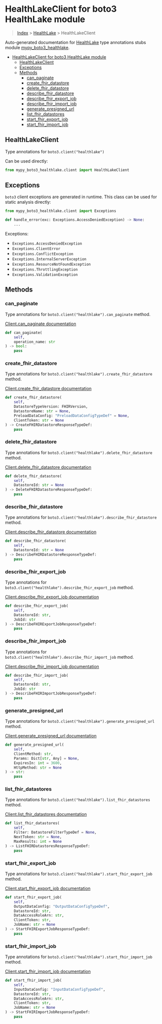 # HealthLakeClient for boto3 HealthLake module

> [Index](../index.md) > [HealthLake](./index.md) > HealthLakeClient

Auto-generated documentation for [HealthLake](https://boto3.amazonaws.com/v1/documentation/api/latest/reference/services/healthlake.html#HealthLake)
type annotations stubs module [mypy_boto3_healthlake](https://pypi.org/project/mypy-boto3-healthlake/).

- [HealthLakeClient for boto3 HealthLake module](#healthlakeclient-for-boto3-healthlake-module)
  - [HealthLakeClient](#healthlakeclient)
  - [Exceptions](#exceptions)
  - [Methods](#methods)
    - [can_paginate](#can_paginate)
    - [create_fhir_datastore](#create_fhir_datastore)
    - [delete_fhir_datastore](#delete_fhir_datastore)
    - [describe_fhir_datastore](#describe_fhir_datastore)
    - [describe_fhir_export_job](#describe_fhir_export_job)
    - [describe_fhir_import_job](#describe_fhir_import_job)
    - [generate_presigned_url](#generate_presigned_url)
    - [list_fhir_datastores](#list_fhir_datastores)
    - [start_fhir_export_job](#start_fhir_export_job)
    - [start_fhir_import_job](#start_fhir_import_job)

## HealthLakeClient

Type annotations for `boto3.client("healthlake")`

Can be used directly:

```python
from mypy_boto3_healthlake.client import HealthLakeClient
```

## Exceptions


`boto3` client exceptions are generated in runtime. This class can be used for static analysis directly:

```python
from mypy_boto3_healthlake.client import Exceptions

def handle_error(exc: Exceptions.AccessDeniedException) -> None:
    ...
```


Exceptions:

- `Exceptions.AccessDeniedException`
- `Exceptions.ClientError`
- `Exceptions.ConflictException`
- `Exceptions.InternalServerException`
- `Exceptions.ResourceNotFoundException`
- `Exceptions.ThrottlingException`
- `Exceptions.ValidationException`


## Methods


### can_paginate

Type annotations for `boto3.client("healthlake").can_paginate` method.

[Client.can_paginate documentation](https://boto3.amazonaws.com/v1/documentation/api/latest/reference/services/healthlake.html#HealthLake.Client.can_paginate)

```python
def can_paginate(
    self,
    operation_name: str
) -> bool:
    pass
```

### create_fhir_datastore

Type annotations for `boto3.client("healthlake").create_fhir_datastore` method.

[Client.create_fhir_datastore documentation](https://boto3.amazonaws.com/v1/documentation/api/latest/reference/services/healthlake.html#HealthLake.Client.create_fhir_datastore)

```python
def create_fhir_datastore(
    self,
    DatastoreTypeVersion: FHIRVersion,
    DatastoreName: str = None,
    PreloadDataConfig: "PreloadDataConfigTypeDef" = None,
    ClientToken: str = None
) -> CreateFHIRDatastoreResponseTypeDef:
    pass
```

### delete_fhir_datastore

Type annotations for `boto3.client("healthlake").delete_fhir_datastore` method.

[Client.delete_fhir_datastore documentation](https://boto3.amazonaws.com/v1/documentation/api/latest/reference/services/healthlake.html#HealthLake.Client.delete_fhir_datastore)

```python
def delete_fhir_datastore(
    self,
    DatastoreId: str = None
) -> DeleteFHIRDatastoreResponseTypeDef:
    pass
```

### describe_fhir_datastore

Type annotations for `boto3.client("healthlake").describe_fhir_datastore` method.

[Client.describe_fhir_datastore documentation](https://boto3.amazonaws.com/v1/documentation/api/latest/reference/services/healthlake.html#HealthLake.Client.describe_fhir_datastore)

```python
def describe_fhir_datastore(
    self,
    DatastoreId: str = None
) -> DescribeFHIRDatastoreResponseTypeDef:
    pass
```

### describe_fhir_export_job

Type annotations for `boto3.client("healthlake").describe_fhir_export_job` method.

[Client.describe_fhir_export_job documentation](https://boto3.amazonaws.com/v1/documentation/api/latest/reference/services/healthlake.html#HealthLake.Client.describe_fhir_export_job)

```python
def describe_fhir_export_job(
    self,
    DatastoreId: str,
    JobId: str
) -> DescribeFHIRExportJobResponseTypeDef:
    pass
```

### describe_fhir_import_job

Type annotations for `boto3.client("healthlake").describe_fhir_import_job` method.

[Client.describe_fhir_import_job documentation](https://boto3.amazonaws.com/v1/documentation/api/latest/reference/services/healthlake.html#HealthLake.Client.describe_fhir_import_job)

```python
def describe_fhir_import_job(
    self,
    DatastoreId: str,
    JobId: str
) -> DescribeFHIRImportJobResponseTypeDef:
    pass
```

### generate_presigned_url

Type annotations for `boto3.client("healthlake").generate_presigned_url` method.

[Client.generate_presigned_url documentation](https://boto3.amazonaws.com/v1/documentation/api/latest/reference/services/healthlake.html#HealthLake.Client.generate_presigned_url)

```python
def generate_presigned_url(
    self,
    ClientMethod: str,
    Params: Dict[str, Any] = None,
    ExpiresIn: int = 3600,
    HttpMethod: str = None
) -> str:
    pass
```

### list_fhir_datastores

Type annotations for `boto3.client("healthlake").list_fhir_datastores` method.

[Client.list_fhir_datastores documentation](https://boto3.amazonaws.com/v1/documentation/api/latest/reference/services/healthlake.html#HealthLake.Client.list_fhir_datastores)

```python
def list_fhir_datastores(
    self,
    Filter: DatastoreFilterTypeDef = None,
    NextToken: str = None,
    MaxResults: int = None
) -> ListFHIRDatastoresResponseTypeDef:
    pass
```

### start_fhir_export_job

Type annotations for `boto3.client("healthlake").start_fhir_export_job` method.

[Client.start_fhir_export_job documentation](https://boto3.amazonaws.com/v1/documentation/api/latest/reference/services/healthlake.html#HealthLake.Client.start_fhir_export_job)

```python
def start_fhir_export_job(
    self,
    OutputDataConfig: "OutputDataConfigTypeDef",
    DatastoreId: str,
    DataAccessRoleArn: str,
    ClientToken: str,
    JobName: str = None
) -> StartFHIRExportJobResponseTypeDef:
    pass
```

### start_fhir_import_job

Type annotations for `boto3.client("healthlake").start_fhir_import_job` method.

[Client.start_fhir_import_job documentation](https://boto3.amazonaws.com/v1/documentation/api/latest/reference/services/healthlake.html#HealthLake.Client.start_fhir_import_job)

```python
def start_fhir_import_job(
    self,
    InputDataConfig: "InputDataConfigTypeDef",
    DatastoreId: str,
    DataAccessRoleArn: str,
    ClientToken: str,
    JobName: str = None
) -> StartFHIRImportJobResponseTypeDef:
    pass
```